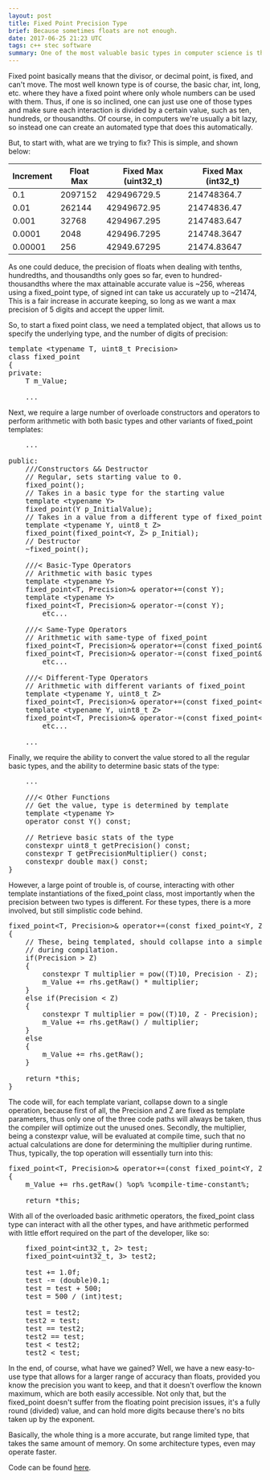 ```yaml
---
layout: post
title: Fixed Point Precision Type
brief: Because sometimes floats are not enough.
date: 2017-06-25 21:23 UTC
tags: c++ stec software
summary: One of the most valuable basic types in computer science is the floating point type. The float is that allows for a massive range of storable values, at the cost of some precision after the value becomes large enough, due to the fact that floats can only store ~7.2 decimal digits. Thus, if we wish to keep a certain fixed amount or precision, we need to either put coded limits around the use of particular floats, or just create our own fixed point type.
---
```


Fixed point basically means that the divisor, or decimal point, is fixed, and can't move. The most well known type is of course, the basic char, int, long, etc. where they have a fixed point where only whole numbers can be used with them. Thus, if one is so inclined, one can just use one of those types and make sure each interaction is divided by a certain value, such as ten, hundreds, or thousandths. Of course, in computers we're usually a bit lazy, so instead one can create an automated type that does this automatically.

But, to start with, what are we trying to fix? This is simple, and shown below:

| Increment | Float Max | Fixed Max (uint32_t) | Fixed Max (int32_t) |
| --------- | --------- | -------------------- | ------------------- |
| 0.1       | 2097152   | 429496729.5          | 214748364.7         |
| 0.01      | 262144    | 42949672.95          | 21474836.47         |
| 0.001     | 32768     | 4294967.295          | 2147483.647         |
| 0.0001    | 2048      | 429496.7295          | 214748.3647         |
| 0.00001   | 256       | 42949.67295          | 21474.83647         |

As one could deduce, the precision of floats when dealing with tenths, hundredths, and thousandths only goes so far, even to hundred-thousandths where the max attainable accurate value is ~256, whereas using a fixed_point type, of signed int can take us accurately up to ~21474, This is a fair increase in accurate keeping, so long as we want a max precision of 5 digits and accept the upper limit.

So, to start a fixed point class, we need a templated object, that allows us to specify the underlying type, and the number of digits of precision:

<pre class="brush: cpp">
template &lt;typename T, uint8_t Precision>
class fixed_point
{
private:
    T m_Value;
    
    ...
</pre>

Next, we require a large number of overloade constructors and operators to perform arithmetic with both basic types and other variants of fixed_point templates:

<pre class="brush: cpp">
    ...
    
public:
    ///Constructors && Destructor
    // Regular, sets starting value to 0.
    fixed_point();
    // Takes in a basic type for the starting value
    template &lt;typename Y>
    fixed_point(Y p_InitialValue);
    // Takes in a value from a different type of fixed_point
    template &lt;typename Y, uint8_t Z>
    fixed_point(fixed_point&lt;Y, Z> p_Initial);
    // Destructor
    ~fixed_point();
    
    ///&lt; Basic-Type Operators
    // Arithmetic with basic types
    template &lt;typename Y>
    fixed_point&lt;T, Precision>& operator+=(const Y);
    template &lt;typename Y>
    fixed_point&lt;T, Precision>& operator-=(const Y);
        etc...

    ///&lt; Same-Type Operators
    // Arithmetic with same-type of fixed_point
    fixed_point&lt;T, Precision>& operator+=(const fixed_point&);
    fixed_point&lt;T, Precision>& operator-=(const fixed_point&);
        etc...

    ///&lt; Different-Type Operators
    // Arithmetic with different variants of fixed_point
    template &lt;typename Y, uint8_t Z>
    fixed_point&lt;T, Precision>& operator+=(const fixed_point&lt;Y, Z>&);
    template &lt;typename Y, uint8_t Z>
    fixed_point&lt;T, Precision>& operator-=(const fixed_point&lt;Y, Z>&);
        etc...
    
    ...
</pre>

Finally, we require the ability to convert the value stored to all the regular basic types, and the ability to determine basic stats of the type:


<pre class="brush: cpp">
    ...

    ///&lt; Other Functions
    // Get the value, type is determined by template
    template &lt;typename Y>
    operator const Y() const;

    // Retrieve basic stats of the type
    constexpr uint8_t getPrecision() const;
    constexpr T getPrecisionMultiplier() const;
    constexpr double max() const;
}
</pre>

However, a large point of trouble is, of course, interacting with other template instantiations of the fixed_point class, most importantly when the precision between two types is different. For these types, there is a more involved, but still simplistic code behind.


<pre class="brush: cpp">
fixed_point&lt;T, Precision>& operator+=(const fixed_point&lt;Y, Z>& rhs)
{
    // These, being templated, should collapse into a simple one-line function
    // during compilation.
    if(Precision > Z)
    {
        constexpr T multiplier = pow((T)10, Precision - Z);
        m_Value += rhs.getRaw() * multiplier;
    }
    else if(Precision &lt; Z)
    {
        constexpr T multiplier = pow((T)10, Z - Precision);
        m_Value += rhs.getRaw() / multiplier;
    }
    else
    {
        m_Value += rhs.getRaw();
    }

    return *this;
}
</pre>

The code will, for each template variant, collapse down to a single operation, because first of all, the Precision and Z are fixed as template parameters, thus only one of the three code paths will always be taken, thus the compiler will optimize out the unused ones. Secondly, the multiplier, being a constexpr value, will be evaluated at compile time, such that no actual calculations are done for determining the multiplier during runtime. Thus, typically, the top operation will essentially turn into this:

<pre class="brush: cpp">
fixed_point&lt;T, Precision>& operator+=(const fixed_point&lt;Y, Z>& rhs)
{
    m_Value += rhs.getRaw() %op% %compile-time-constant%;
    
    return *this;
</pre>

With all of the overloaded basic arithmetic operators, the fixed_point class type can interact with all the other types, and have arithmetic performed with little effort required on the part of the developer, like so:

<pre class="brush: cpp">
    fixed_point&lt;int32_t, 2> test;
    fixed_point&lt;uint32_t, 3> test2;

    test += 1.0f;
    test -= (double)0.1;
    test = test + 500;
    test = 500 / (int)test;

    test = test2;
    test2 = test;
    test == test2;
    test2 == test;
    test &lt; test2;
    test2 &lt; test;
</pre>

In the end, of course, what have we gained? Well, we have a new easy-to-use type that allows for a larger range of accuracy than floats, provided you know the precision you want to keep, and that it doesn't overflow the known maximum, which are both easily accessible. Not only that, but the fixed_point doesn't suffer from the floating point precision issues, it's a fully round (divided) value, and can hold more digits because there's no bits taken up by the exponent.

Basically, the whole thing is a more accurate, but range limited type, that takes the same amount of memory. On some architecture types, even may operate faster.

Code can be found [here](/code/fixed-point/).